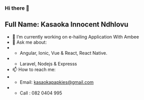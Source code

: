 ### Hi there 👋
## Full Name: Kasaoka Innocent Ndhlovu

- 🔭 I’m currently working on e-hailing Application With Ambee
- 💬 Ask me about: 
-  * Angular, Ionic, Vue & React, React Native.
-  * Laravel, Nodejs & Expresss
- 📫 How to reach me:
-  * Email: kasaokapapkies@gmail.com
-  * Call : 082 0404 995

